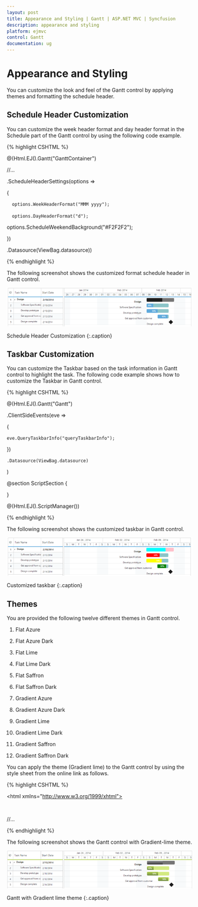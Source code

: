 ```yaml
---
layout: post
title: Appearance and Styling | Gantt | ASP.NET MVC | Syncfusion
description: appearance and styling
platform: ejmvc
control: Gantt
documentation: ug
---
```


# Appearance and Styling

You can customize the look and feel of the Gantt control by applying themes and formatting the schedule header.

## Schedule Header Customization

You can customize the week header format and day header format in the Schedule part of the Gantt control by using the following code example.



{% highlight CSHTML %}

@(Html.EJ().Gantt("GanttContainer")

//...

.ScheduleHeaderSettings(options => 

  {

	  options.WeekHeaderFormat("MMM yyyy"); 

	  options.DayHeaderFormat("d"); 

   options.ScheduleWeekendBackground("#F2F2F2");

  })

.Datasource(ViewBag.datasource))

{% endhighlight %}





The following screenshot shows the customized format schedule header in Gantt control.



![](Appearance-and-Styling_images/Appearance-and-Styling_img1.png)

Schedule Header Customization
{:.caption}

## Taskbar Customization

You can customize the Taskbar based on the task information in Gantt control to highlight the task. The following code example shows how to customize the Taskbar in Gantt control.


{% highlight CSHTML %}

@(Html.EJ().Gantt("Gantt")


.ClientSideEvents(eve =>

{

	eve.QueryTaskbarInfo("queryTaskbarInfo");

})

	.Datasource(ViewBag.datasource)

)



@section ScriptSection
{

   <script type="text/javascript">

       function queryTaskbarInfo(args) 
	   {

           if (args.data.level === 0) 
		   {

               args.parentTaskbarBackground = "pink";

               args.parentProgressbarBackground = "cyan";

           } 
		   else 
		   {

               if (args.data.status == "60") 
			   {

                   args.progressbarBackground = "red";

               } 
			   else if (args.data.status == "70") 
			   {

                   args.progressbarBackground = "yellow";

               } 
			   else if (args.data.status == "80") 
			   {

                   args.progressbarBackground = "green";

               }

			}

		}
	</script>

}

@(Html.EJ().ScriptManager())


{% endhighlight %}





The following screenshot shows the customized taskbar in Gantt control.



![](Appearance-and-Styling_images/Appearance-and-Styling_img2.png)

Customized taskbar
{:.caption}

## Themes

 You are provided the following twelve different themes in Gantt control.

1. Flat Azure                           

2. Flat Azure Dark                  

3. Flat Lime                             

4. Flat Lime Dark                   

5. Flat Saffron                        

6. Flat Saffron Dark

7. Gradient Azure

8. Gradient Azure Dark

9. Gradient Lime

10. Gradient Lime Dark

11. Gradient Saffron

12. Gradient Saffron Dark

You can apply the theme (Gradient lime) to the Gantt control by using the style sheet from the online link as follows.



{% highlight CSHTML %}

<!DOCTYPE html>

<html xmlns="http://www.w3.org/1999/xhtml">

<head>

<title>Getting Started with Gantt Control for JavaScript</title>

<!-- style sheet for default theme(gradient lime) -->

<link href="http://cdn.syncfusion.com/13.1.0.21/js/web/flat-azure/ej.web.all.min.css" rel="stylesheet" /> 

//…

</html>

{% endhighlight %}



The following screenshot shows the Gantt control with Gradient-lime theme.

![](Appearance-and-Styling_images/Appearance-and-Styling_img3.png)

Gantt with Gradient lime theme
{:.caption}
